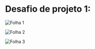# Desafio de projeto 1:
![Folha 1](https://i.postimg.cc/jCj0ZGd0/Whats-App-Image-2024-10-08-at-10-34-37.jpg)

![Folha 2](https://i.postimg.cc/LnYdML1x/Whats-App-Image-2024-10-08-at-10-34-55.jpg)

![Folha 3](https://i.postimg.cc/7bQvcmfC/Whats-App-Image-2024-10-08-at-10-35-12.jpg)
